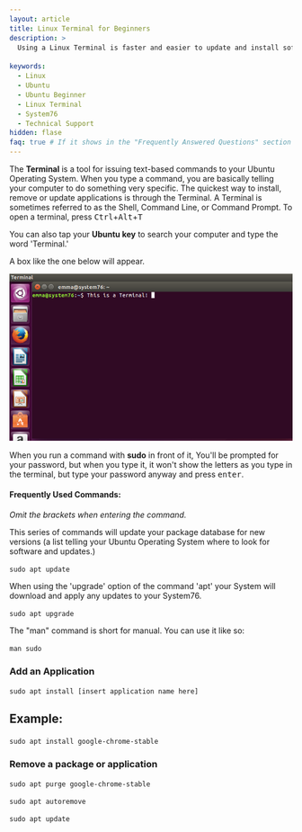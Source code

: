 ```yaml
---
layout: article
title: Linux Terminal for Beginners
description: >
  Using a Linux Terminal is faster and easier to update and install software. Learn simple ways to use the terminal to your advantage.

keywords:
  - Linux
  - Ubuntu
  - Ubuntu Beginner
  - Linux Terminal
  - System76
  - Technical Support
hidden: flase
faq: true # If it shows in the "Frequently Answered Questions" section
---
```


The **Terminal** is a tool for issuing text-based commands to your Ubuntu Operating System. When you type a command, you are basically telling your computer to do something very specific. The quickest way to install, remove or update applications is through the Terminal. A Terminal is sometimes referred to as the Shell, Command Line, or Command Prompt.
To open a terminal, press <kbd>Ctrl</kbd>+<kbd>Alt</kbd>+<kbd>T</kbd>

You can also tap your **Ubuntu key** to search your computer and type the word 'Terminal.'

A box like the one below will appear.

![Ubuntu Terminal](/images//ubuntu-terminal/terminalmain.png)

When you run a command with **sudo** in front of it, You'll be prompted for your password, but when you type it, it won't show the letters as you type in the terminal, but type your password anyway and press <kbd>enter</kbd>.

#### Frequently Used Commands:
*Omit the brackets when entering the command.*

This series of commands will update your package database for new versions (a list telling your Ubuntu Operating System where to look for software and updates.)

`sudo apt update`

When using the 'upgrade' option of the command 'apt' your System will download and apply any updates to your System76.

`sudo apt upgrade`

The "man" command is short for manual. You can use it like so: 

`man sudo`

### Add an Application

`sudo apt install [insert application name here]`

## Example:

`sudo apt install google-chrome-stable`

### Remove a package or application

`sudo apt purge google-chrome-stable`

`sudo apt autoremove`

`sudo apt update`






